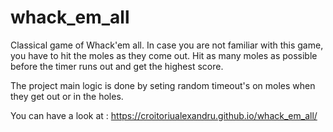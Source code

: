 # whack_em_all

Classical game of Whack'em all. 
In case you are not familiar with this game, you have to hit the moles as they come out. Hit as many moles as possible before the timer runs out and get the highest score.

The project main logic is done by seting random timeout's on moles when they get out or in the holes.

You can have a look at : https://croitoriualexandru.github.io/whack_em_all/
